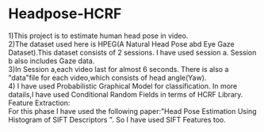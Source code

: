 # Headpose-HCRF
 1)This project is to estimate human head pose in video.<br />
 2)The dataset used here is HPEG(A Natural Head Pose abd Eye Gaze Dataset).This dataset consists of 2 sessions. I have used session a. Session b also includes Gaze data.<br />
 3)In Session a,each video last for almost 6 seconds. There is also a "data"file for each video,which consists of head angle(Yaw).<br />
 4) I have used Probabilistic Graphical Model for classification. In more datails,I have used Conditional Random Fields in terms of HCRF Library. <br />
 Feature Extraction:<br />
 For this phase I have used the following paper:"Head Pose Estimation Using Histogram of SIFT Descriptors ". So I have used SIFT Features too.
